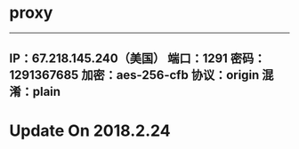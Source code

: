 # proxy
----------------------
IP：67.218.145.240（美国）
端口：1291
密码：1291367685
加密：aes-256-cfb
协议：origin
混淆：plain
----------------------
# Update On 2018.2.24